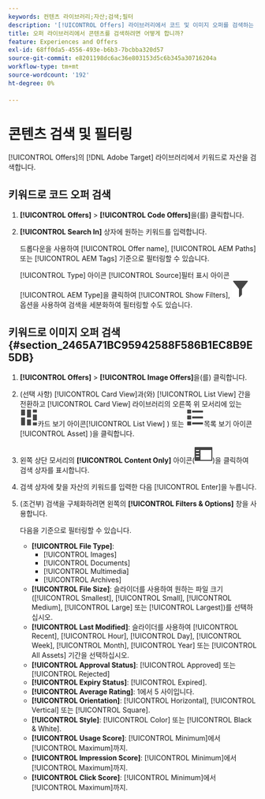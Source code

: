 ```yaml
---
keywords: 컨텐츠 라이브러리;자산;검색;필터
description: '[!UICONTROL Offers] 라이브러리에서 코드 및 이미지 오퍼를 검색하는 방법을 알아봅니다.'
title: 오퍼 라이브러리에서 콘텐츠를 검색하려면 어떻게 합니까?
feature: Experiences and Offers
exl-id: 68ff0da5-4556-493e-b6b3-7bcbba320d57
source-git-commit: e8201198dc6ac36e803153d5c6b345a30716204a
workflow-type: tm+mt
source-wordcount: '192'
ht-degree: 0%

---
```


# 콘텐츠 검색 및 필터링

[!UICONTROL Offers]의 [!DNL Adobe Target] 라이브러리에서 키워드로 자산을 검색합니다.

## 키워드로 코드 오퍼 검색

1. **[!UICONTROL Offers]** > **[!UICONTROL Code Offers]**&#x200B;을(를) 클릭합니다.
1. **[!UICONTROL Search In]** 상자에 원하는 키워드를 입력합니다.

   드롭다운을 사용하여 [!UICONTROL Offer name], [!UICONTROL AEM Paths] 또는 [!UICONTROL AEM Tags] 기준으로 필터링할 수 있습니다.

   [!UICONTROL Type] 아이콘 [!UICONTROL Source]필터 표시 아이콘[!UICONTROL AEM Type]을 클릭하여 [!UICONTROL Show Filters], ![ 및 ](/help/main/assets/icons/Filter.svg) 옵션을 사용하여 검색을 세분화하여 필터링할 수도 있습니다.

## 키워드로 이미지 오퍼 검색 {#section_2465A71BC95942588F586B1EC8B9E5DB}

1. **[!UICONTROL Offers]** > **[!UICONTROL Image Offers]**&#x200B;을(를) 클릭합니다.

1. (선택 사항) [!UICONTROL Card View]과(와) [!UICONTROL List View] 간을 전환하고 [!UICONTROL Card View] 라이브러리의 오른쪽 위 모서리에 있는 ![ 아이콘(](/help/main/assets/icons/ViewCard.svg)카드 보기 아이콘[!UICONTROL List View] ) 또는 ![ 아이콘(](/help/main/assets/icons/ViewList.svg)목록 보기 아이콘[!UICONTROL Asset] )을 클릭합니다.
1. 왼쪽 상단 모서리의 **[!UICONTROL Content Only]** 아이콘(![콘텐츠 전용 아이콘](/help/main/assets/icons/RailLeft.svg))을 클릭하여 검색 상자를 표시합니다.
1. 검색 상자에 찾을 자산의 키워드를 입력한 다음 [!UICONTROL Enter]을 누릅니다.
1. (조건부) 검색을 구체화하려면 왼쪽의 **[!UICONTROL Filters & Options]** 창을 사용합니다.

   다음을 기준으로 필터링할 수 있습니다.

   * **[!UICONTROL File Type]**:
      * [!UICONTROL Images]
      * [!UICONTROL Documents]
      * [!UICONTROL Multimedia]
      * [!UICONTROL Archives]
   * **[!UICONTROL File Size]**: 슬라이더를 사용하여 원하는 파일 크기([!UICONTROL Smallest], [!UICONTROL Small], [!UICONTROL Medium], [!UICONTROL Large] 또는 [!UICONTROL Largest])를 선택하십시오.
   * **[!UICONTROL Last Modified]**: 슬라이더를 사용하여 [!UICONTROL Recent], [!UICONTROL Hour], [!UICONTROL Day], [!UICONTROL Week], [!UICONTROL Month], [!UICONTROL Year] 또는 [!UICONTROL All Assets] 기간을 선택하십시오.
   * **[!UICONTROL Approval Status]**: [!UICONTROL Approved] 또는 [!UICONTROL Rejected]
   * **[!UICONTROL Expiry Status]**: [!UICONTROL Expired].
   * **[!UICONTROL Average Rating]**: 1에서 5 사이입니다.
   * **[!UICONTROL Orientation]**: [!UICONTROL Horizontal], [!UICONTROL Vertical] 또는 [!UICONTROL Square].
   * **[!UICONTROL Style]**: [!UICONTROL Color] 또는 [!UICONTROL Black & White].
   * **[!UICONTROL Usage Score]**: [!UICONTROL Minimum]에서 [!UICONTROL Maximum]까지.
   * **[!UICONTROL Impression Score]**: [!UICONTROL Minimum]에서 [!UICONTROL Maximum]까지.
   * **[!UICONTROL Click Score]**: [!UICONTROL Minimum]에서 [!UICONTROL Maximum]까지.
